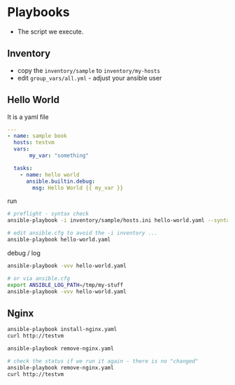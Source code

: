 # Playbooks

- The script we execute.

## Inventory

- copy the `inventory/sample` to `inventory/my-hosts`
- edit `group_vars/all.yml` - adjust your ansible user

## Hello World

It is a yaml file

```yml
---
- name: sample book
  hosts: testvm
  vars:
       my_var: "something"

  tasks:
    - name: hello world
      ansible.builtin.debug:
        msg: Hello World {{ my_var }}
```

run

```bash
# preflight - syntax check
ansible-playbook -i inventory/sample/hosts.ini hello-world.yaml --syntax-check

# edit ansible.cfg to avoid the -i inventory ...
ansible-playbook hello-world.yaml
```

debug / log

```bash
ansible-playbook -vvv hello-world.yaml

# or via ansible.cfg
export ANSIBLE_LOG_PATH=/tmp/my-stuff
ansible-playbook -vvv hello-world.yaml
```

## Nginx

```bash
ansible-playbook install-nginx.yaml
curl http://testvm

ansible-playbook remove-nginx.yaml

# check the status if we run it again - there is no "changed"
ansible-playbook remove-nginx.yaml
curl http://testvm

```

